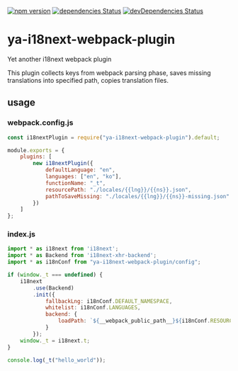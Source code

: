[![npm version](https://badge.fury.io/js/ya-i18next-webpack-plugin.svg)](https://badge.fury.io/js/ya-i18next-webpack-plugin)
[![dependencies Status](https://david-dm.org/perlmint/ya-i18next-webpack-plugin/status.svg)](https://david-dm.org/perlmint/ya-i18next-webpack-plugin)
[![devDependencies Status](https://david-dm.org/perlmint/ya-i18next-webpack-plugin/dev-status.svg)](https://david-dm.org/perlmint/ya-i18next-webpack-plugin?type=dev)
# ya-i18next-webpack-plugin

Yet another i18next webpack plugin

This plugin collects keys from webpack parsing phase, saves missing translations into specified path, copies translation files.

## usage

### webpack.config.js
```js
const i18nextPlugin = require("ya-i18next-webpack-plugin").default;

module.exports = {
    plugins: [
        new i18nextPlugin({
            defaultLanguage: "en",
            languages: ["en", "ko"],
            functionName: "_t",
            resourcePath: "./locales/{{lng}}/{{ns}}.json",
            pathToSaveMissing: "./locales/{{lng}}/{{ns}}-missing.json"
        })
    ]
};
```

### index.js
```js
import * as i18next from 'i18next';
import * as Backend from 'i18next-xhr-backend';
import * as i18nConf from "ya-i18next-webpack-plugin/config";

if (window._t === undefined) {
	i18next
		.use(Backend)
		.init({
			fallbackLng: i18nConf.DEFAULT_NAMESPACE,
			whitelist: i18nConf.LANGUAGES,
			backend: {
				loadPath: `${__webpack_public_path__}${i18nConf.RESOURCE_PATH}`
			}
		});
	window._t = i18next.t;
}

console.log(_t("hello_world"));
```